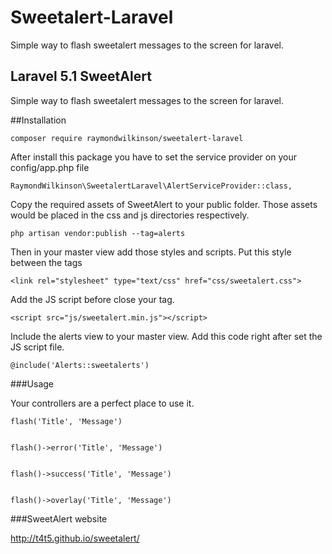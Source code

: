 # Sweetalert-Laravel
Simple way to flash sweetalert messages to the screen for laravel.

## Laravel 5.1 SweetAlert

Simple way to flash sweetalert messages to the screen for laravel.

##Installation

````
composer require raymondwilkinson/sweetalert-laravel
````

After install this package you have to set the service provider on your config/app.php file

````
RaymondWilkinson\SweetalertLaravel\AlertServiceProvider::class,
````


Copy the required assets of SweetAlert to your public folder. Those assets would be placed in the css and js directories respectively.

````
php artisan vendor:publish --tag=alerts
````

Then in your master view add those styles and scripts. Put this style between the <head> </head> tags

````
<link rel="stylesheet" type="text/css" href="css/sweetalert.css">
````

Add the JS script before close your </body> tag.

````
<script src="js/sweetalert.min.js"></script>
````

Include the alerts view to your master view. Add this code right after set the JS script file.

````
@include('Alerts::sweetalerts')
````

###Usage

Your controllers are a perfect place to use it.

````
flash('Title', 'Message')


flash()->error('Title', 'Message')


flash()->success('Title', 'Message')


flash()->overlay('Title', 'Message')
````

###SweetAlert website

http://t4t5.github.io/sweetalert/
